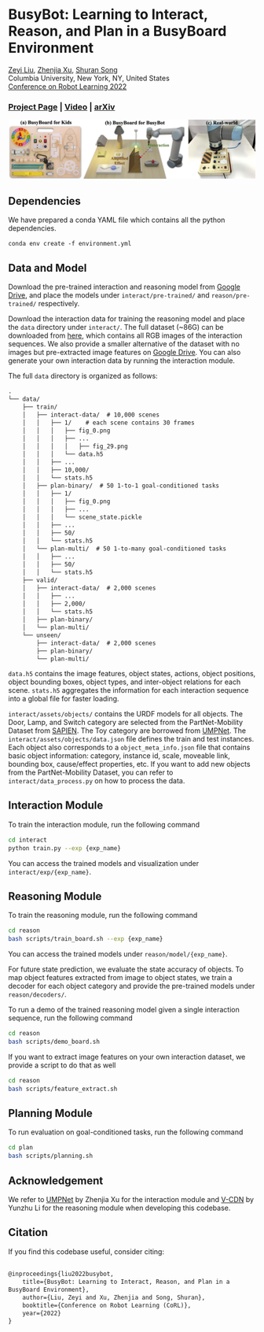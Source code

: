# BusyBot: Learning to Interact, Reason, and Plan in a BusyBoard Environment

[Zeyi Liu](https://lzylucy.github.io/), [Zhenjia Xu](https://www.zhenjiaxu.com/), [Shuran Song](https://www.cs.columbia.edu/~shurans/)
<br>
Columbia University, New York, NY, United States
<br>
[Conference on Robot Learning 2022](https://www.robot-learning.org/)

### [Project Page](https://busybot.cs.columbia.edu/) | [Video](https://www.youtube.com/watch?v=EJ98xBJZ9ek) | [arXiv](https://arxiv.org/abs/2207.08192)

<img style="left-margin:50px; right-margin:50px;" src="teaser.png">

## Dependencies
We have prepared a conda YAML file which contains all the python dependencies.

```
conda env create -f environment.yml
```


## Data and Model
Download the pre-trained interaction and reasoning model from [Google Drive](https://drive.google.com/drive/folders/1fnQ_1I7wl9dykMarMxVPaaL_VLR7vaea?usp=sharing), and place the models under ```interact/pre-trained/``` and ```reason/pre-trained/``` respectively.

Download the interaction data for training the reasoning model and place the ```data``` directory under ```interact/```. The full dataset (~86G) can be downloaded from [here](https://busybot.cs.columbia.edu/data/data.zip), which contains all RGB images of the interaction sequences. We also provide a smaller alternative of the dataset with no images but pre-extracted image features on [Google Drive](https://drive.google.com/file/d/1WKdz6Tjx9_4Ga98iGX_ddR48dD6YiaQG/view?usp=sharing).
You can also generate your own interaction data by running the interaction module.

The full ```data``` directory is organized as follows:
```
.
└── data/
    ├── train/
    │   ├── interact-data/  # 10,000 scenes
    │   │   ├── 1/    # each scene contains 30 frames
    │   │   │   ├── fig_0.png
    │   │   │   ├── ...
    │	│   │   │   ├── fig_29.png
    │   │   │   └── data.h5
    │   │   ├── ...
    │   │   ├── 10,000/
    │   │   └── stats.h5
    │   ├── plan-binary/  # 50 1-to-1 goal-conditioned tasks
    │   │   ├── 1/
    │   │   │   ├── fig_0.png
    │   │   │   ├── ...
    │   │   │   └── scene_state.pickle
    │   │   ├── ...
    │   │   ├── 50/
    │   │   └── stats.h5
    │   └── plan-multi/  # 50 1-to-many goal-conditioned tasks
    │   │   ├── ...
    │   │   ├── 50/
    │   │   └── stats.h5
    ├── valid/
    │   ├── interact-data/  # 2,000 scenes
    │   │   ├── ...
    │   │   ├── 2,000/
    │   │   └── stats.h5
    │   ├── plan-binary/
    │   └── plan-multi/
    └── unseen/
        ├── interact-data/  # 2,000 scenes
        ├── plan-binary/
        └── plan-multi/
```
```data.h5``` contains the image features, object states, actions, object positions, object bounding boxes, object types, and inter-object relations for each scene. ```stats.h5``` aggregates the information for each interaction sequence into a global file for faster loading.

```interact/assets/objects/``` contains the URDF models for all objects. The Door, Lamp, and Switch category are selected from the PartNet-Mobility Dataset from [SAPIEN](https://sapien.ucsd.edu/). The Toy category are borrowed from [UMPNet](https://github.com/columbia-ai-robotics/umpnet). The ```interact/assets/objects/data.json``` file defines the train and test instances. Each object also corresponds to a ```object_meta_info.json``` file that contains basic object information: category, instance id, scale, moveable link, bounding box, cause/effect properties, etc. If you want to add new objects from the PartNet-Mobility Dataset, you can refer to ```interact/data_process.py``` on how to process the data.

## Interaction Module
To train the interaction module, run the following command
```sh
cd interact
python train.py --exp {exp_name}
```
You can access the trained models and visualization under ```interact/exp/{exp_name}```.

## Reasoning Module
To train the reasoning module, run the following command
```sh
cd reason
bash scripts/train_board.sh --exp {exp_name}
```
You can access the trained models under ```reason/model/{exp_name}```. 

For future state prediction, we evaluate the state accuracy of objects. To map object features extracted from image to object states, we train a decoder for each object category and provide the pre-trained models under ```reason/decoders/```.

To run a demo of the trained reasoning model given a single interaction sequence, run the following command
```sh
cd reason
bash scripts/demo_board.sh
```

If you want to extract image features on your own interaction dataset, we provide a script to do that as well
```sh
cd reason
bash scripts/feature_extract.sh
```

## Planning Module
To run evaluation on goal-conditioned tasks, run the following command
```sh
cd plan
bash scripts/planning.sh
```

## Acknowledgement
We refer to [UMPNet](https://github.com/columbia-ai-robotics/umpnet) by Zhenjia Xu for the interaction module and [V-CDN](https://github.com/pairlab/v-cdn) by Yunzhu Li for the reasoning module when developing this codebase.

## Citation
If you find this codebase useful, consider citing:
<div style="display:flex;">
<div>

```
@inproceedings{liu2022busybot,
	title={BusyBot: Learning to Interact, Reason, and Plan in a BusyBoard Environment},
	author={Liu, Zeyi and Xu, Zhenjia and Song, Shuran},
	booktitle={Conference on Robot Learning (CoRL)},
	year={2022}
}
```
